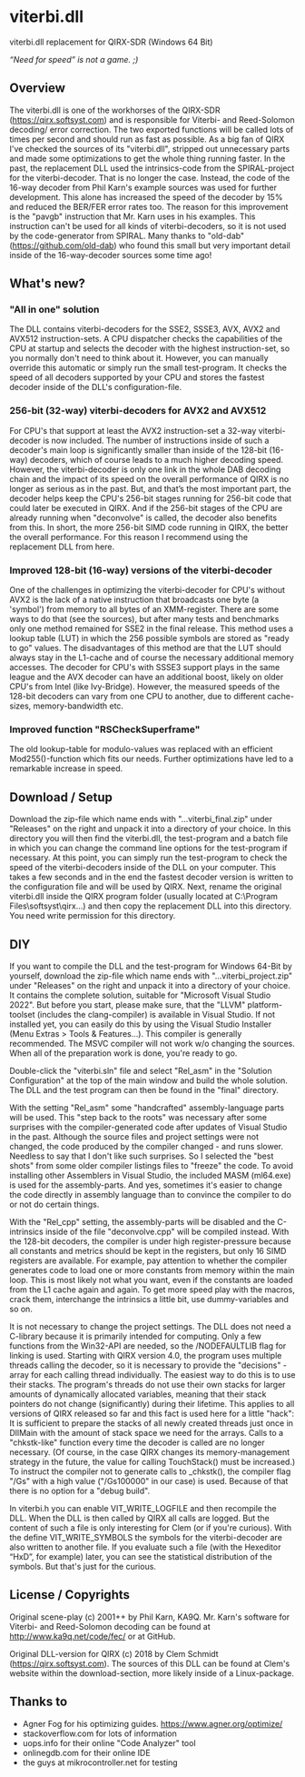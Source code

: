 # viterbi.dll
viterbi.dll replacement for QIRX-SDR (Windows 64 Bit)

*“Need for speed” is not a game. ;)*

## Overview
The viterbi.dll is one of the workhorses of the QIRX-SDR (https://qirx.softsyst.com) and is responsible for Viterbi- and Reed-Solomon decoding/ error correction. The two exported functions will be called lots of times per second and should run as fast as possible. As a big fan of QIRX I've checked the sources of its "viterbi.dll", stripped out unnecessary parts and made some optimizations to get the whole thing running faster. In the past, the replacement DLL used the intrinsics-code from the SPIRAL-project for the viterbi-decoder. That is no longer the case. Instead, the code of the 16-way decoder from Phil Karn's example sources was used for further development. This alone has increased the speed of the decoder by 15% and reduced the BER/FER error rates too. The reason for this improvement is the "pavgb" instruction that Mr. Karn uses in his examples. This instruction can't be used for all kinds of viterbi-decoders, so it is not used by the code-generator from SPIRAL. Many thanks to "old-dab" (https://github.com/old-dab) who found this small but very important detail inside of the 16-way-decoder sources some time ago!

## What's new?
### "All in one" solution
The DLL contains viterbi-decoders for the SSE2, SSSE3, AVX, AVX2 and AVX512 instruction-sets. A CPU dispatcher checks the capabilities of the CPU at startup and selects the decoder with the highest instruction-set, so you normally don't need to think about it. However, you can manually override this automatic or simply run the small test-program. It checks the speed of all decoders supported by your CPU and stores the fastest decoder inside of the DLL's configuration-file. 


### 256-bit (32-way) viterbi-decoders for AVX2 and AVX512
For CPU's that support at least the AVX2 instruction-set a 32-way viterbi-decoder is now included. The number of instructions inside of such a decoder's main loop is significantly smaller than inside of the 128-bit (16-way) decoders, which of course leads to a much higher decoding speed. However, the viterbi-decoder is only one link in the whole DAB decoding chain and the impact of its speed on the overall performance of QIRX is no longer as serious as in the past. But, and that’s the most important part, the decoder helps keep the CPU's 256-bit stages running for 256-bit code that could later be executed in QIRX. And if the 256-bit stages of the CPU are already running when "deconvolve" is called, the decoder also benefits from this. In short, the more 256-bit SIMD code running in QIRX, the better the overall performance. For this reason I recommend using the replacement DLL from here.

### Improved 128-bit (16-way) versions of the viterbi-decoder
One of the challenges in optimizing the viterbi-decoder for CPU's without AVX2 is the lack of a native instruction that broadcasts one byte (a 'symbol') from memory to all bytes of an XMM-register. There are some ways to do that (see the sources), but after many tests and benchmarks only one method remained for SSE2 in the final release. This method uses a lookup table (LUT) in which the 256 possible symbols are stored as "ready to go" values. The disadvantages of this method are that the LUT should always stay in the L1-cache and of course the necessary additional memory accesses. The decoder for CPU's with SSSE3 support plays in the same league and the AVX decoder can have an additional boost, likely on older CPU's from Intel (like Ivy-Bridge). However, the measured speeds of the 128-bit decoders can vary from one CPU to another, due to different cache-sizes, memory-bandwidth etc.
      
### Improved function "RSCheckSuperframe"
The old lookup-table for modulo-values was replaced with an efficient Mod255()-function which fits our needs. Further optimizations have led to a remarkable increase in speed.


## Download / Setup
Download the zip-file which name ends with "...viterbi_final.zip" under "Releases" on the right and unpack it into a directory of your choice. In this directory you will then find the viterbi.dll, the test-program and a batch file in which you can change the command line options for the test-program if necessary. At this point, you can simply run the test-program to check the speed of the viterbi-decoders inside of the DLL on your computer. This takes a few seconds and in the end the fastest decoder version is written to the configuration file and will be used by QIRX. Next, rename the original viterbi.dll inside the QIRX program folder (usually located at C:\Program Files\softsyst\qirx...) and then copy the replacement DLL into this directory. You need write permission for this directory.

## DIY
If you want to compile the DLL and the test-program for Windows 64-Bit by yourself, download the zip-file which name ends with "...viterbi_project.zip" under "Releases" on the right and unpack it into a directory of your choice. It contains the complete solution, suitable for "Microsoft Visual Studio 2022". But before you start, please make sure, that the "LLVM" platform-toolset (includes the clang-compiler) is available in Visual Studio. If not installed yet, you can easily do this by using the Visual Studio Installer (Menu Extras > Tools & Features…). This compiler is generally recommended. The MSVC compiler will not work w/o changing the sources. When all of the preparation work is done, you're ready to go.

Double-click the "viterbi.sln" file and select "Rel_asm" in the "Solution Configuration" at the top of the main window and build the whole solution. The DLL and the test program can then be found in the "final" directory.

With the setting "Rel_asm" some "handcrafted" assembly-language parts will be used. This "step back to the roots" was necessary after some surprises with the compiler-generated code after updates of Visual Studio in the past. Although the source files and project settings were not changed, the code produced by the compiler changed - and runs slower. Needless to say that I don't like such surprises. So I selected the "best shots" from some older compiler listings files to "freeze" the code. To avoid installing other Assemblers in Visual Studio, the included MASM (ml64.exe) is used for the assembly-parts. And yes, sometimes it's easier to change the code directly in assembly language than to convince the compiler to do or not do certain things.

With the "Rel_cpp" setting, the assembly-parts will be disabled and the C-intrinsics inside of the file "deconvolve.cpp" will be compiled instead. With the 128-bit decoders, the compiler is under high register-pressure because all constants and metrics should be kept in the registers, but only 16 SIMD registers are available. For example, pay attention to whether the compiler generates code to load one or more constants from memory within the main loop. This is most likely not what you want, even if the constants are loaded from the L1 cache again and again. To get more speed play with the macros, crack them, interchange the intrinsics a little bit, use dummy-variables and so on.

It is not necessary to change the project settings. The DLL does not need a C-library because it is primarily intended for computing. Only a few functions from the Win32-API are needed, so the /NODEFAULTLIB flag for linking is used. Starting with QIRX version 4.0, the program uses multiple threads calling the decoder, so it is necessary to provide the "decisions" - array for each calling thread individually. The easiest way to do this is to use their stacks. The program's threads do not use their own stacks for larger amounts of dynamically allocated variables, meaning that their stack pointers do not change (significantly) during their lifetime. This applies to all versions of QIRX released so far and this fact is used here for a little "hack": It is sufficient to prepare the stacks of all newly created threads just once in DllMain with the amount of stack space we need for the arrays. Calls to a "chkstk-like" function every time the decoder is called are no longer necessary. (Of course, in the case QIRX changes its memory-management strategy in the future, the value for calling TouchStack() must be increased.) To instruct the compiler not to generate calls to _chkstk(), the compiler flag "/Gs" with a high value ("/Gs100000" in our case) is used. Because of that there is no option for a "debug build".

In viterbi.h you can enable VIT_WRITE_LOGFILE and then recompile the DLL. When the DLL is then called by QIRX all calls are logged. But the content of such a file is only interesting for Clem (or if you're curious). With the define VIT_WRITE_SYMBOLS the symbols for the viterbi-decoder are also written to another file. If you evaluate such a file (with the Hexeditor “HxD”, for example) later, you can see the statistical distribution of the symbols. But that's just for the curious.

## License / Copyrights
Original scene-play (c) 2001++ by Phil Karn, KA9Q. Mr. Karn's software for Viterbi- and Reed-Solomon decoding can be found at http://www.ka9q.net/code/fec/ or at GitHub.

Original DLL-version for QIRX (c) 2018 by Clem Schmidt (https://qirx.softsyst.com). The sources of this DLL can be found at Clem's website within the download-section, more likely inside of a Linux-package.


## Thanks to
- Agner Fog for his optimizing guides. https://www.agner.org/optimize/
- stackoverflow.com for lots of information
- uops.info for their online "Code Analyzer" tool
- onlinegdb.com for their online IDE
- the guys at mikrocontroller.net for testing
